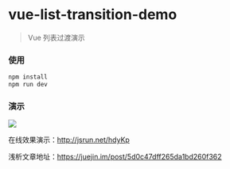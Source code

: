 # vue-list-transition-demo

> Vue 列表过渡演示

### 使用

``` bash
npm install
npm run dev
```

### 演示
![](https://user-gold-cdn.xitu.io/2019/6/26/16b92a7cefe44037?w=412&h=722&f=gif&s=2101588)

在线效果演示：http://jsrun.net/hdyKp

浅析文章地址：https://juejin.im/post/5d0c47dff265da1bd260f362
